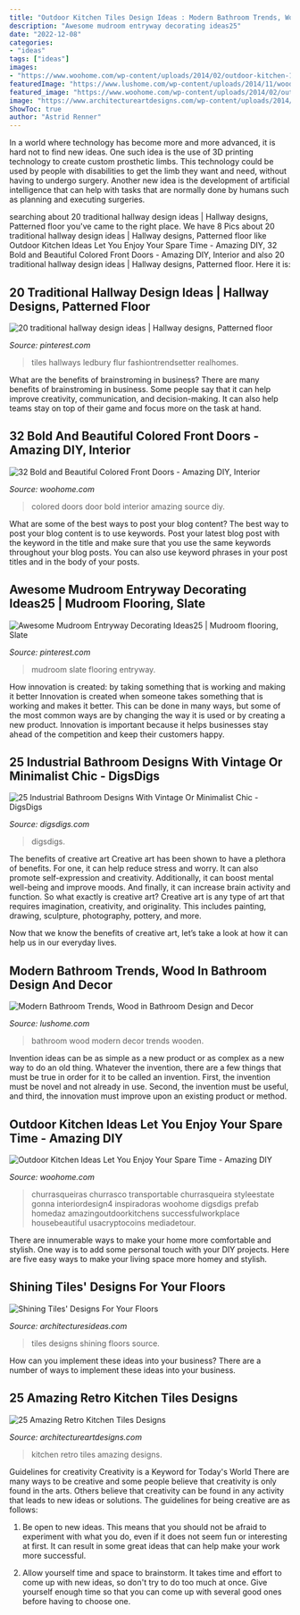 ```yaml
---
title: "Outdoor Kitchen Tiles Design Ideas : Modern Bathroom Trends, Wood In Bathroom Design And Decor"
description: "Awesome mudroom entryway decorating ideas25"
date: "2022-12-08"
categories:
- "ideas"
tags: ["ideas"]
images:
- "https://www.woohome.com/wp-content/uploads/2014/02/outdoor-kitchen-12.jpg"
featuredImage: "https://www.lushome.com/wp-content/uploads/2014/11/wood-modern-bathroom-design-decor-ideas-8.jpg"
featured_image: "https://www.woohome.com/wp-content/uploads/2014/02/outdoor-kitchen-12.jpg"
image: "https://www.architectureartdesigns.com/wp-content/uploads/2014/01/2221.jpg"
ShowToc: true
author: "Astrid Renner"
---
```



In a world where technology has become more and more advanced, it is hard not to find new ideas. One such idea is the use of 3D printing technology to create custom prosthetic limbs. This technology could be used by people with disabilities to get the limb they want and need, without having to undergo surgery. Another new idea is the development of artificial intelligence that can help with tasks that are normally done by humans such as planning and executing surgeries.

	

		
searching about 20 traditional hallway design ideas | Hallway designs, Patterned floor you've came to the right place. We have 8 Pics about 20 traditional hallway design ideas | Hallway designs, Patterned floor like Outdoor Kitchen Ideas Let You Enjoy Your Spare Time - Amazing DIY, 32 Bold and Beautiful Colored Front Doors - Amazing DIY, Interior and also 20 traditional hallway design ideas | Hallway designs, Patterned floor. Here it is:
		
    
## 20 Traditional Hallway Design Ideas | Hallway Designs, Patterned Floor

<img loading=lazy src="https://i.pinimg.com/736x/82/ff/ca/82ffcac17c76814a116b17ad2719c438.jpg" onerror="this.onerror=null;this.src='https://tse2.mm.bing.net/th?id=OIP.QJrm5Ivb3JZkI1bzffAUVQHaKC&amp;pid=15.1';" alt="20 traditional hallway design ideas | Hallway designs, Patterned floor">

_Source: pinterest.com_

>tiles hallways ledbury flur fashiontrendsetter realhomes. 

	

What are the benefits of brainstroming in business?
There are many benefits of brainstroming in business. Some people say that it can help improve creativity, communication, and decision-making. It can also help teams stay on top of their game and focus more on the task at hand.

    
## 32 Bold And Beautiful Colored Front Doors - Amazing DIY, Interior

<img loading=lazy src="https://www.woohome.com/wp-content/uploads/2016/01/colored-front-door-24.jpg" onerror="this.onerror=null;this.src='https://tse4.mm.bing.net/th?id=OIP.02l3jQBFqeEspyOsL-wRXQHaJ3&amp;pid=15.1';" alt="32 Bold and Beautiful Colored Front Doors - Amazing DIY, Interior">

_Source: woohome.com_

>colored doors door bold interior amazing source diy. 

	

What are some of the best ways to post your blog content?
The best way to post your blog content is to use keywords. Post your latest blog post with the keyword in the title and make sure that you use the same keywords throughout your blog posts. You can also use keyword phrases in your post titles and in the body of your posts.

    
## Awesome Mudroom Entryway Decorating Ideas25 | Mudroom Flooring, Slate

<img loading=lazy src="https://i.pinimg.com/736x/21/dd/15/21dd15a2714c47e1234791253548b34d.jpg" onerror="this.onerror=null;this.src='https://tse2.mm.bing.net/th?id=OIP.KTR-qs68aGBrS5KSC_ICigHaLH&amp;pid=15.1';" alt="Awesome Mudroom Entryway Decorating Ideas25 | Mudroom flooring, Slate">

_Source: pinterest.com_

>mudroom slate flooring entryway. 

	

How innovation is created: by taking something that is working and making it better
Innovation is created when someone takes something that is working and makes it better. This can be done in many ways, but some of the most common ways are by changing the way it is used or by creating a new product. Innovation is important because it helps businesses stay ahead of the competition and keep their customers happy.

    
## 25 Industrial Bathroom Designs With Vintage Or Minimalist Chic - DigsDigs

<img loading=lazy src="https://www.digsdigs.com/photos/striking-industrial-bathroom-designs-25.jpg" onerror="this.onerror=null;this.src='https://tse1.mm.bing.net/th?id=OIP.B0fN0g9fs3P-pmISf_WvFwHaNK&amp;pid=15.1';" alt="25 Industrial Bathroom Designs With Vintage Or Minimalist Chic - DigsDigs">

_Source: digsdigs.com_

>digsdigs. 

	

The benefits of creative art
Creative art has been shown to have a plethora of benefits. For one, it can help reduce stress and worry. It can also promote self-expression and creativity. Additionally, it can boost mental well-being and improve moods. And finally, it can increase brain activity and function.
So what exactly is creative art? Creative art is any type of art that requires imagination, creativity, and originality. This includes painting, drawing, sculpture, photography, pottery, and more.

Now that we know the benefits of creative art, let’s take a look at how it can help us in our everyday lives.

    
## Modern Bathroom Trends, Wood In Bathroom Design And Decor

<img loading=lazy src="https://www.lushome.com/wp-content/uploads/2014/11/wood-modern-bathroom-design-decor-ideas-8.jpg" onerror="this.onerror=null;this.src='https://tse3.mm.bing.net/th?id=OIP.zAt2e5BpXDAOS55DZ28uAAAAAA&amp;pid=15.1';" alt="Modern Bathroom Trends, Wood in Bathroom Design and Decor">

_Source: lushome.com_

>bathroom wood modern decor trends wooden. 

	

Invention ideas can be as simple as a new product or as complex as a new way to do an old thing. Whatever the invention, there are a few things that must be true in order for it to be called an invention. First, the invention must be novel and not already in use. Second, the invention must be useful, and third, the innovation must improve upon an existing product or method.

    
## Outdoor Kitchen Ideas Let You Enjoy Your Spare Time - Amazing DIY

<img loading=lazy src="https://www.woohome.com/wp-content/uploads/2014/02/outdoor-kitchen-12.jpg" onerror="this.onerror=null;this.src='https://tse1.mm.bing.net/th?id=OIP.L2mIB8Vur6JPNqFrz7jlnQHaJw&amp;pid=15.1';" alt="Outdoor Kitchen Ideas Let You Enjoy Your Spare Time - Amazing DIY">

_Source: woohome.com_

>churrasqueiras churrasco transportable churrasqueira styleestate gonna interiordesign4 inspiradoras woohome digsdigs prefab homedaz amazingoutdoorkitchens successfulworkplace housebeautiful usacryptocoins mediadetour. 

	

There are innumerable ways to make your home more comfortable and stylish. One way is to add some personal touch with your DIY projects. Here are five easy ways to make your living space more homey and stylish.

    
## Shining Tiles&#039; Designs For Your Floors

<img loading=lazy src="http://architecturesideas.com/wp-content/uploads/2017/08/16-16.jpg" onerror="this.onerror=null;this.src='https://tse1.mm.bing.net/th?id=OIP.T3FDEoxpgEGUubGA2jj8uQHaFO&amp;pid=15.1';" alt="Shining Tiles&#039; Designs For Your Floors">

_Source: architecturesideas.com_

>tiles designs shining floors source. 

	

How can you implement these ideas into your business?
There are a number of ways to implement these ideas into your business.

    
## 25 Amazing Retro Kitchen Tiles Designs

<img loading=lazy src="https://www.architectureartdesigns.com/wp-content/uploads/2014/01/2221.jpg" onerror="this.onerror=null;this.src='https://tse4.mm.bing.net/th?id=OIP.EVGXkA07thZEXFc9_tiwgwHaMP&amp;pid=15.1';" alt="25 Amazing Retro Kitchen Tiles Designs">

_Source: architectureartdesigns.com_

>kitchen retro tiles amazing designs. 

	

Guidelines for creativity
Creativity is a Keyword for Today's World
There are many ways to be creative and some people believe that creativity is only found in the arts. Others believe that creativity can be found in any activity that leads to new ideas or solutions. The guidelines for being creative are as follows:

1. Be open to new ideas. This means that you should not be afraid to experiment with what you do, even if it does not seem fun or interesting at first. It can result in some great ideas that can help make your work more successful.

2. Allow yourself time and space to brainstorm. It takes time and effort to come up with new ideas, so don't try to do too much at once. Give yourself enough time so that you can come up with several good ones before having to choose one.


